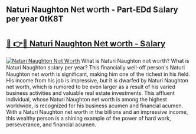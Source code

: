 ## Naturi Naughton N𝚎t w𝚘rth - Part-EDd S𝚊lary per year 0tK8T

# <h2><a href="http://gc0drp.nevu.top/?p=Naturi+Naughton">🔗 👉🔴 Naturi Naughton N𝚎t w𝚘rth - S𝚊lary</a></h2>

[![Naturi Naughton N𝚎t W𝚘rth](https://i.imgur.com/Oavwk0R.jpeg)](http://gc0drp.nevu.top/?p=Naturi+Naughton)
What is Naturi Naughton n𝚎t w𝚘rth? What is Naturi Naughton s𝚊lary per year?
This financially well-off person's Naturi Naughton net worth is significant, making him one of the richest in his field. His income from his job is impressive, but it is dwarfed by Naturi Naughton net worth, which is rumored to be even larger as a result of his varied business activities and valuable real estate investments. This affluent individual, whose Naturi Naughton net worth is among the highest worldwide, is recognized for his business acumen and financial acumen. With a Naturi Naughton net worth in the billions and an impressive income, this wealthy person is a shining example of the power of hard work, perseverance, and financial acumen.
